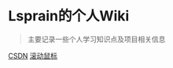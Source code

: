 # Lsprain的个人Wiki


> 主要记录一些个人学习知识点及项目相关信息

[CSDN](https://blog.csdn.net/m0_37965018)
[滚动鼠标](#introduction)